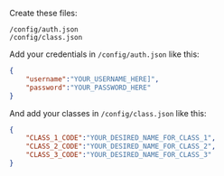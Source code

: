 Create these files:  
```
/config/auth.json
/config/class.json
```  
  
Add your credentials in `/config/auth.json` like this:  
```json
{
    "username":"YOUR_USERNAME_HERE]",
    "password":"YOUR_PASSWORD_HERE"
}
```
And add your classes in `/config/class.json` like this:
```json
{
    "CLASS_1_CODE":"YOUR_DESIRED_NAME_FOR_CLASS_1",
    "CLASS_2_CODE":"YOUR_DESIRED_NAME_FOR_CLASS_2",
    "CLASS_3_CODE":"YOUR_DESIRED_NAME_FOR_CLASS_3"
}
```
